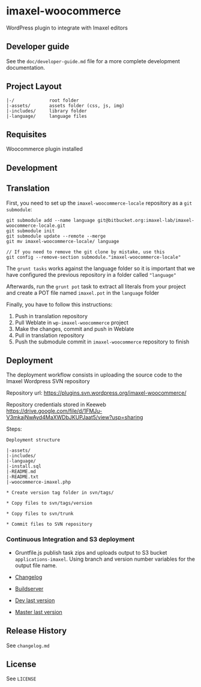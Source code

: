 # imaxel-woocommerce

WordPress plugin to integrate with Imaxel editors

## Developer guide

See the `doc/developer-guide.md` file for a more complete development documentation.

## Project Layout
	|-/				root folder
    |-assets/       assets folder (css, js, img)
    |-includes/     library folder
    |-language/     language files

## Requisites

Woocommerce plugin installed

## Development


## Translation

First, you need to set up the `imaxel-woocommerce-locale` repository as a `git submodule`:

    git submodule add --name language git@bitbucket.org:imaxel-lab/imaxel-woocommerce-locale.git
    git submodule init
    git submodule update --remote --merge
    git mv imaxel-woocommerce-locale/ language

    // If you need to remove the git clone by mistake, use this
    git config --remove-section submodule."imaxel-woocommerce-locale"


The `grunt tasks` works against the language folder so it is important that we have configured the previous repository in a folder called `"language"`

Afterwards, run the `grunt pot` task to extract all literals from your project and create a POT file named `imaxel.pot` in the `language` folder

Finally, you have to follow this instructions:
1. Push in translation repository
2. Pull Weblate in `wp-imaxel-woocommerce` project
3. Make the changes, commit and push in Weblate
4. Pull in translation repository
5. Push the submodule commit in `imaxel-woocommerce` repository to finish

## Deployment

The deployment workflow consists in uploading the source code to the Imaxel Wordpress SVN repository

Repository url: https://plugins.svn.wordpress.org/imaxel-woocommerce/

Repository credentials stored in Keeweb https://drive.google.com/file/d/1FMJu-V3mkajNwAyd4MaXWDbJKUPJaat5/view?usp=sharing

Steps:

    Deployment structure

    |-assets/
    |-includes/
    |-language/
    |-install.sql
    |-README.md
    |-README.txt
    |-woocommerce-imaxel.php

    * Create version tag folder in svn/tags/

    * Copy files to svn/tags/version

    * Copy files to svn/trunk

    * Commit files to SVN repository

### Continuous Integration and S3 deployment

* Gruntfile.js publish task zips and uploads output to S3 bucket `applications-imaxel`. Using branch and version number variables for the output file name.

* [Changelog](https://applications-imaxel.s3.eu-west-1.amazonaws.com/imaxel-woocommerce/changelog.md)

* [Buildserver](https://buildserver.imaxel.com/)

* [Dev last version](https://applications-imaxel.s3.eu-west-1.amazonaws.com/imaxel-woocommerce/imaxel-woocommerce_last_dev.zip)

* [Master last version](https://applications-imaxel.s3.eu-west-1.amazonaws.com/imaxel-woocommerce/imaxel-woocommerce_last_master.zip)

## Release History

See `changelog.md`

## License

See `LICENSE`